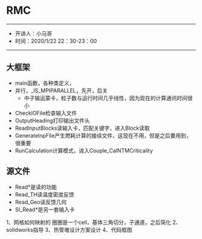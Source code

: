 # RMC
---
- 开讲人：小马哥
- 时间：2020/1/22 22：30-23：00
---

## 大框架
* main函数，各种类定义，
* 并行，_IS_MPIPARALLEL，先开，后关
  * 中子输运蒙卡，粒子数与运行时间几乎线性，因为现在的计算通讯时间很小
* CheckIOFile检查输入文件
* OutputHeading打印输出文件头
* ReadInputBlocks读输入卡，匹配关键字，进入Block读取
* GenerateInpFile产生燃耗计算的接续文件，这现在不用，但是之后要用到，很重要
* RunCalculation计算模式，进入Couple_CalNTMCriticality

## 源文件
* Read*是读的功能
* Read_TH读温度密度反馈
* Read_Geo读反馈几何
* SI_Read*是另一套输入卡


1、网格如何映射的
圈圈是一个cell，基体三角切分，子通道，之后简化
2、solidworks指导
3、热管堆设计方案设计
4、代码框图
